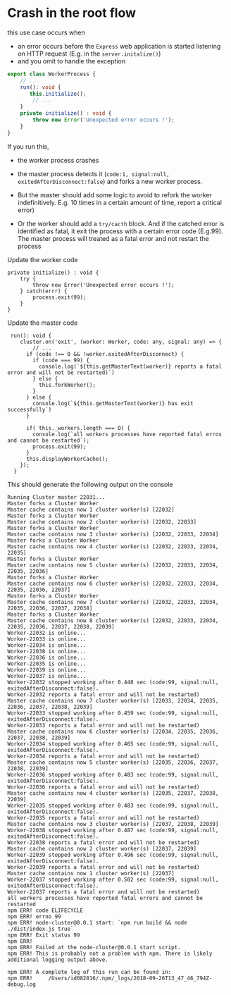 # Crash in the root flow
 
this use case occurs when 
* an error occurs before the `Express` web application is started listening on HTTP request (E.g. in the `server.initalize()`)
* and you omit to handle the exception

```typescript
export class WorkerProcess {
    // ...
    run(): void {
       this.initialize();
        // ...
    }
    private initialize() : void {
        throw new Error('Unexpected error occurs !');
    }
}
```

If you run this, 

* the worker process crashes
* the master process detects it (`code:1, signal:null, exitedAfterDisconnect:false`) and forks a new worker process. 

* But the master should add some logic to avoid to refork the worker indefinitively. E.g. 10 times in a certain amount of time, report a critical error)
* Or the worker should add a `try/cacth` block. And if the catched error is identified as fatal, it exit the process with a certain error code (E.g.99). The master process will treated as a fatal error and not restart the process

Update the worker code 

```
private initialize() : void {
    try {
        throw new Error('Unexpected error occurs !');
    } catch(errr) {
        process.exit(99);
    }
}       
```

Update the master code

```
 run(): void {
    cluster.on('exit', (worker: Worker, code: any, signal: any) => {
        // ...
      if (code !== 0 && !worker.exitedAfterDisconnect) {
        if (code === 99) {
          console.log(`${this.getMasterText(worker)} reports a fatal error and will not be restarted)`)
        } else {
          this.forkWorker();
        }
      } else {
        console.log(`${this.getMasterText(worker)} has exit successfully`)
      }
      
      if( this._workers.length === O) {
        console.log(`all workers processes have reported fatal erros and cannot be restarted`);
        process.exit(99);
      }
      this.displayWorkerCache();
    });
  }
```

This should generate the following output on the console

````
Running Cluster master 22031...
Master forks a Cluster Worker
Master cache contains now 1 cluster worker(s) [22032]
Master forks a Cluster Worker
Master cache contains now 2 cluster worker(s) [22032, 22033]
Master forks a Cluster Worker
Master cache contains now 3 cluster worker(s) [22032, 22033, 22034]
Master forks a Cluster Worker
Master cache contains now 4 cluster worker(s) [22032, 22033, 22034, 22035]
Master forks a Cluster Worker
Master cache contains now 5 cluster worker(s) [22032, 22033, 22034, 22035, 22036]
Master forks a Cluster Worker
Master cache contains now 6 cluster worker(s) [22032, 22033, 22034, 22035, 22036, 22037]
Master forks a Cluster Worker
Master cache contains now 7 cluster worker(s) [22032, 22033, 22034, 22035, 22036, 22037, 22038]
Master forks a Cluster Worker
Master cache contains now 8 cluster worker(s) [22032, 22033, 22034, 22035, 22036, 22037, 22038, 22039]
Worker-22032 is online...
Worker-22033 is online...
Worker-22034 is online...
Worker-22038 is online...
Worker-22036 is online...
Worker-22035 is online...
Worker-22039 is online...
Worker-22037 is online...
Worker-22032 stopped working after 0.448 sec (code:99, signal:null, exitedAfterDisconnect:false).
Worker-22032 reports a fatal error and will not be restarted)
Master cache contains now 7 cluster worker(s) [22033, 22034, 22035, 22036, 22037, 22038, 22039]
Worker-22033 stopped working after 0.459 sec (code:99, signal:null, exitedAfterDisconnect:false).
Worker-22033 reports a fatal error and will not be restarted)
Master cache contains now 6 cluster worker(s) [22034, 22035, 22036, 22037, 22038, 22039]
Worker-22034 stopped working after 0.465 sec (code:99, signal:null, exitedAfterDisconnect:false).
Worker-22034 reports a fatal error and will not be restarted)
Master cache contains now 5 cluster worker(s) [22035, 22036, 22037, 22038, 22039]
Worker-22036 stopped working after 0.483 sec (code:99, signal:null, exitedAfterDisconnect:false).
Worker-22036 reports a fatal error and will not be restarted)
Master cache contains now 4 cluster worker(s) [22035, 22037, 22038, 22039]
Worker-22035 stopped working after 0.483 sec (code:99, signal:null, exitedAfterDisconnect:false).
Worker-22035 reports a fatal error and will not be restarted)
Master cache contains now 3 cluster worker(s) [22037, 22038, 22039]
Worker-22038 stopped working after 0.487 sec (code:99, signal:null, exitedAfterDisconnect:false).
Worker-22038 reports a fatal error and will not be restarted)
Master cache contains now 2 cluster worker(s) [22037, 22039]
Worker-22039 stopped working after 0.496 sec (code:99, signal:null, exitedAfterDisconnect:false).
Worker-22039 reports a fatal error and will not be restarted)
Master cache contains now 1 cluster worker(s) [22037]
Worker-22037 stopped working after 0.502 sec (code:99, signal:null, exitedAfterDisconnect:false).
Worker-22037 reports a fatal error and will not be restarted)
all workers processes have reported fatal errors and cannot be restarted
npm ERR! code ELIFECYCLE
npm ERR! errno 99
npm ERR! node-cluster@0.0.1 start: `npm run build && node ./dist/index.js true`
npm ERR! Exit status 99
npm ERR!
npm ERR! Failed at the node-cluster@0.0.1 start script.
npm ERR! This is probably not a problem with npm. There is likely additional logging output above.

npm ERR! A complete log of this run can be found in:
npm ERR!     /Users/id082816/.npm/_logs/2018-09-26T13_47_46_794Z-debug.log
````



